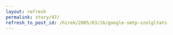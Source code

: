 ```yaml
---
layout: refresh
permalink: story/47/
refresh_to_post_id: /hírek/2005/03/16/google-smtp-szolgltats
---
```

